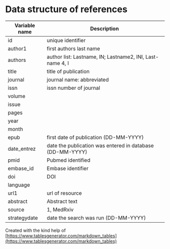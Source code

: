 # Data structure of references

| Variable name | Description                                               |
|---------------|-----------------------------------------------------------|
| id            | unique identifier                                         |
| author1       | first authors last name                                   |
| authors       | author list: Lastname, IN; Lastname2, INI, Last-name 4, I |
| title         | title of publication                                      |
| journal       | journal name: abbreviated                                 |
| issn          | issn number of journal                                    |
| volume        |                                                           |
| issue         |                                                           |
| pages         |                                                           |
| year          |                                                           |
| month         |                                                           |
| epub          | first date of publication (DD-MM-YYYY)                    |
| date_entrez   | date the publication was entered in database (DD-MM-YYYY) |
| pmid          | Pubmed identified                                         |
| embase_id     | Embase identifier                                         |
| doi           | DOI                                                       |
| language      |                                                           |
| url1          | url of resource                                           |
| abstract      | Abstract text                                             |
| source        | 1, MedRxiv | 2, BioRxiv | 3, EMBASE | 4, PubMed           |
| strategydate  | date the search was run (DD-MM-YYYY)                      |

Created with the kind help of [https://www.tablesgenerator.com/markdown_tables](https://www.tablesgenerator.com/markdown_tables)
